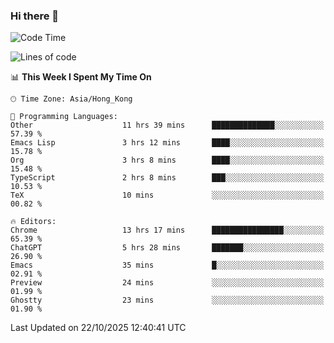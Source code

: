 ### Hi there 👋

<!--
**nicehiro/nicehiro** is a ✨ _special_ ✨ repository because its `README.md` (this file) appears on your GitHub profile.

Here are some ideas to get you started:

- 🔭 I’m currently working on ...
- 🌱 I’m currently learning ...
- 👯 I’m looking to collaborate on ...
- 🤔 I’m looking for help with ...
- 💬 Ask me about ...
- 📫 How to reach me: ...
- 😄 Pronouns: ...
- ⚡ Fun fact: ...
-->

<!--START_SECTION:waka-->
![Code Time](http://img.shields.io/badge/Code%20Time-1%2C168%20hrs%2029%20mins-blue)

![Lines of code](https://img.shields.io/badge/From%20Hello%20World%20I%27ve%20Written-1.9%20million%20lines%20of%20code-blue)

📊 **This Week I Spent My Time On** 

```text
🕑︎ Time Zone: Asia/Hong_Kong

💬 Programming Languages: 
Other                    11 hrs 39 mins      ██████████████░░░░░░░░░░░   57.39 % 
Emacs Lisp               3 hrs 12 mins       ████░░░░░░░░░░░░░░░░░░░░░   15.78 % 
Org                      3 hrs 8 mins        ████░░░░░░░░░░░░░░░░░░░░░   15.48 % 
TypeScript               2 hrs 8 mins        ███░░░░░░░░░░░░░░░░░░░░░░   10.53 % 
TeX                      10 mins             ░░░░░░░░░░░░░░░░░░░░░░░░░   00.82 % 

🔥 Editors: 
Chrome                   13 hrs 17 mins      ████████████████░░░░░░░░░   65.39 % 
ChatGPT                  5 hrs 28 mins       ███████░░░░░░░░░░░░░░░░░░   26.90 % 
Emacs                    35 mins             █░░░░░░░░░░░░░░░░░░░░░░░░   02.91 % 
Preview                  24 mins             ░░░░░░░░░░░░░░░░░░░░░░░░░   01.99 % 
Ghostty                  23 mins             ░░░░░░░░░░░░░░░░░░░░░░░░░   01.90 % 
```


 Last Updated on 22/10/2025 12:40:41 UTC
<!--END_SECTION:waka-->
